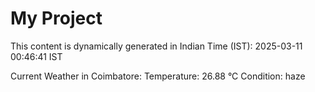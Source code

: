 # My Project

This content is dynamically generated in Indian Time (IST): 2025-03-11 00:46:41 IST


Current Weather in Coimbatore:
Temperature: 26.88 °C
Condition: haze
